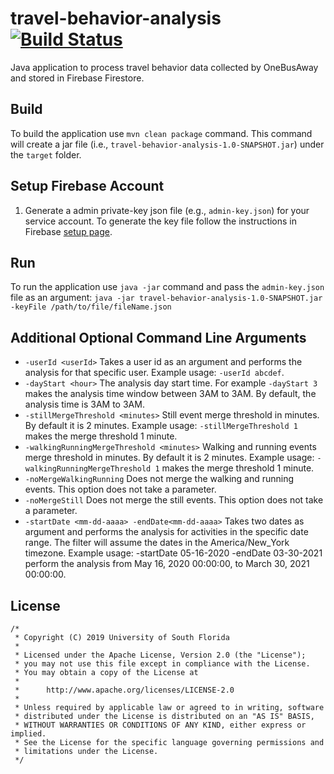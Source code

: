 # travel-behavior-analysis [![Build Status](https://travis-ci.org/CUTR-at-USF/travel-behavior-analysis.svg?branch=master)](https://travis-ci.org/CUTR-at-USF/travel-behavior-analysis)
Java application to process travel behavior data collected by OneBusAway and stored in Firebase Firestore.

## Build 
To build the application use `mvn clean package` command. This command will create a jar file 
(i.e., `travel-behavior-analysis-1.0-SNAPSHOT.jar`) under the `target` folder.
 
## Setup Firebase Account
1. Generate a admin private-key json file (e.g., `admin-key.json`) for your service account.
To generate the key file follow the instructions in Firebase [setup page](https://firebase.google.com/docs/admin/setup#initialize_the_sdk).

## Run
To run the application use `java -jar` command and pass the `admin-key.json` file as an argument:
`java -jar travel-behavior-analysis-1.0-SNAPSHOT.jar -keyFile /path/to/file/fileName.json`

## Additional Optional Command Line Arguments 
* `-userId <userId>` Takes a user id as an argument and performs the analysis for that specific user. Example usage:
`-userId abcdef`.
* `-dayStart <hour>` The analysis day start time. For example `-dayStart 3` makes the analysis time 
window between 3AM to 3AM. By default, the analysis time is 3AM to 3AM.
* `-stillMergeThreshold <minutes>` Still event merge threshold in minutes. By default it is 2 minutes. Example usage:
`-stillMergeThreshold 1` makes the merge threshold 1 minute.
* `-walkingRunningMergeThreshold <minutes>` Walking and running events merge threshold in minutes. 
By default it is 2 minutes. Example usage: `-walkingRunningMergeThreshold 1` makes the merge threshold 1 minute.
* `-noMergeWalkingRunning` Does not merge the walking and running events. This option does not take a parameter.
* `-noMergeStill` Does not merge the still events.  This option does not take a parameter.
* `-startDate <mm-dd-aaaa> -endDate<mm-dd-aaaa>` Takes two dates as argument and performs the analysis for activities in
  the specific date range. The filter will assume the dates in the America/New_York timezone. Example usage:
  -startDate 05-16-2020 -endDate 03-30-2021 perform the analysis from May 16, 2020 00:00:00, to March 30, 2021 00:00:00.

## License

```
/*
 * Copyright (C) 2019 University of South Florida
 *
 * Licensed under the Apache License, Version 2.0 (the "License");
 * you may not use this file except in compliance with the License.
 * You may obtain a copy of the License at
 *
 *      http://www.apache.org/licenses/LICENSE-2.0
 *
 * Unless required by applicable law or agreed to in writing, software
 * distributed under the License is distributed on an "AS IS" BASIS,
 * WITHOUT WARRANTIES OR CONDITIONS OF ANY KIND, either express or implied.
 * See the License for the specific language governing permissions and
 * limitations under the License.
 */
 ```
